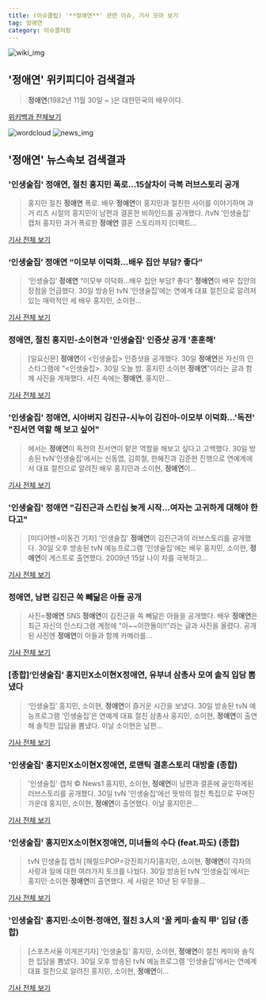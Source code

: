 ```yaml
---
title: (이슈클립) '**정애연**' 관련 이슈, 기사 모아 보기
tag: 정애연
category: 이슈클리핑
---
```

![wiki_img](https://user-images.githubusercontent.com/42597476/44503234-41136a80-a6d0-11e8-9071-6fc6418eafe4.png)
## **'**정애연**'** 위키피디아 검색결과
>**정애연**(1982년 11월 30일 ~ )은 대한민국의 배우이다.

<a href="https://ko.wikipedia.org/wiki/정애연" target="_blank">위키백과 전체보기</a>

![wordcloud](https://s3.ap-northeast-2.amazonaws.com/lyrics101-wordcloud/2018-08-31-1535654500.png)
![news_img](https://user-images.githubusercontent.com/42597476/44507050-1206f400-a6e4-11e8-8d98-7ffbfebb353f.png)
## **'**정애연**'** 뉴스속보 검색결과
### '인생술집' **정애연**, 절친 홍지민 폭로…15살차이 극복 러브스토리 공개

>홍지민 절친 **정애연** 폭로. 배우 **정애연**이 홍지민과 절친한 사이를 이야기하며 과거 리즈 시절의 홍지민이 남편과 결혼한 비하인드를 공개했다. /tvN '인생술집' 캡처 홍지민 과거 폭로한 **정애연** 결혼 스토리까지 [더팩트...

<a href="http://news.tf.co.kr/read/entertain/1732063.htm" target="_blank">기사 전체 보기</a>

### ‘인생술집’ **정애연** “이모부 이덕화…배우 집안 부담? 좋다”

>‘인생술집’ **정애연** “이모부 이덕화…배우 집안 부담? 좋다” **정애연**이 배우 집안의 장점을 언급했다. 30일 방송된 tvN ‘인생술집’에는 연예계 대표 절친으로 알려져 있는 매력적인 세 배우 홍지민, 소이현...

<a href="http://sports.donga.com/3/all/20180831/91762353/1" target="_blank">기사 전체 보기</a>

### **정애연**, 절친 홍지민-소이현과 '인생술집' 인증샷 공개 '훈훈해'

>[일요신문] **정애연**이 <인생술집> 인증샷을 공개했다.   30일 **정애연**은 자신의 인스타그램에 "<인생술집>. 30일 오늘 밤. 홍지민 소이현 **정애연**"이라는 글과 함께 사진을 게재했다.   사진 속에는 **정애연**, 홍지민...

<a href="http://ilyo.co.kr/?ac=article_view&entry_id=308259" target="_blank">기사 전체 보기</a>

### '인생술집' **정애연**, 시아버지 김진규-시누이 김진아-이모부 이덕화…'독전' "진서연 역할 해 보고 싶어"

>에서는 **정애연**이 독전의 진서연이 맡은 역할을 해보고 싶다고 고백했다.   30일 방송된 tvN'인생술집'에서는 신동엽, 김희철, 한혜진과 김준현 진행으로 연예계에서 대표 절친으로 알려진 배우 홍지민과 소이현, **정애연**이...

<a href="http://www.topstarnews.net/news/articleView.html?idxno=474101" target="_blank">기사 전체 보기</a>

### '인생술집' **정애연** "김진근과 스킨십 늦게 시작…여자는 고귀하게 대해야 한다고"

>[미디어펜=이동건 기자] '인생술집' **정애연**이 김진근과의 러브스토리를 공개했다. 30일 오후 방송된 tvN 예능프로그램 '인생술집'에는 배우 홍지민, 소이현, **정애연**이 게스트로 출연했다. 2009년 15살 나이 차를 극복하고...

<a href="http://www.mediapen.com/news/view/379666" target="_blank">기사 전체 보기</a>

### **정애연**, 남편 김진근 쏙 빼닮은 아들 공개

>사진=**정애연** SNS **정애연**이 김진근을 쏙 빼닮은 아들을 공개했다. 배우 **정애연**은 최근 자신의 인스타그램 계정에 "아~~이깐돌이!!"라는 글과 사진을 올렸다. 공개된 사진엔 **정애연**이 아들과 함께 카메라를...

<a href="http://www.nextdaily.co.kr/news/article.html?id=20180831800012" target="_blank">기사 전체 보기</a>

### [종합]‘인생술집’ 홍지민X소이현X**정애연**, 유부녀 삼총사 모여 솔직 입담 뽐냈다

>‘인생술집’ 홍지민, 소이현, **정애연**이 즐거운 시간을 보냈다. 30일 방송된 tvN 예능프로그램 ‘인생술집’은 연예계 대표 절친 삼총사 홍지민, 소이현, **정애연**이 출연해 솔직한 입담을 뽐냈다. 이날 소이현은 남편...

<a href="http://star.mk.co.kr/new/view.php?mc=ST&year=2018&no=547859" target="_blank">기사 전체 보기</a>

### '인생술집' 홍지민X소이현X**정애연**, 로맨틱 결혼스토리 대방출 (종합)

>'인생술집' 캡처 © News1 홍지민, 소이현, **정애연**이 남편과 결혼에 골인하게된 러브스토리를 공개했다. 30일 tvN '인생술집‘에선 뜻밖의 절친 특집으로 꾸며진 가운데 홍지민, 소이현, **정애연**이 출연했다. 이날 홍지민은...

<a href="http://news1.kr/articles/?3413441" target="_blank">기사 전체 보기</a>

### '인생술집' 홍지민X소이현X**정애연**, 미녀들의 수다 (feat.파도) (종합)

>tvN 인생술집 캡처 [헤럴드POP=강진희기자]홍지민, 소이현, **정애연**이 각자의 사랑과 일에 대한 여러가지 토크를 나눴다. 30일 방송된 tvN ‘인생술집’에서는 홍지민·소이현·**정애연**이 출연했다. 세 사람은 10년 된 우정을...

<a href="http://biz.heraldcorp.com/view.php?ud=201808302347525468484_1" target="_blank">기사 전체 보기</a>

### '인생술집' 홍지민·소이현·**정애연**, 절친 3人의 '꿀 케미·솔직 甲' 입담 (종합)

>[스포츠서울 이게은기자] '인생술집' 홍지민, 소이현, **정애연**이 절친 케미와 솔직한 입담을 뽐냈다. 30일 오후 방송된 tvN 예능프로그램 '인생술집'에서는 연예계 대표 절친으로 알려진 홍지민, 소이현, **정애연**이...

<a href="http://www.sportsseoul.com/news/read/675695" target="_blank">기사 전체 보기</a>


